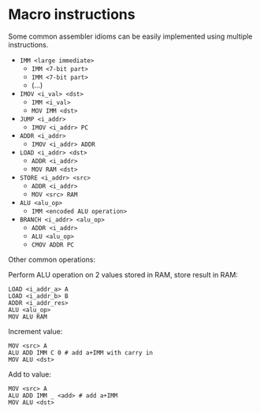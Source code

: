 # Macro instructions

Some common assembler idioms can be easily implemented using multiple instructions.

 * `IMM <large immediate>`
   - `IMM <7-bit part>`
   - `IMM <7-bit part>`
   - (...)
 * `IMOV <i_val> <dst>`
   - `IMM <i_val>`
   - `MOV IMM <dst>`
 * `JUMP <i_addr>`
   - `IMOV <i_addr> PC`
 * `ADDR <i_addr>`
   - `IMOV <i_addr> ADDR`
 * `LOAD <i_addr> <dst>`
   - `ADDR <i_addr>`
   - `MOV RAM <dst>`
 * `STORE <i_addr> <src>`
   - `ADDR <i_addr>`
   - `MOV <src> RAM`
 * `ALU <alu_op>`
   - `IMM <encoded ALU operation>`
 * `BRANCH <i_addr> <alu_op>`
   - `ADDR <i_addr>`
   - `ALU <alu_op>`
   - `CMOV ADDR PC`

Other common operations:

Perform ALU operation on 2 values stored in RAM, store result in RAM:
```
LOAD <i_addr_a> A
LOAD <i_addr_b> B
ADDR <i_addr_res>
ALU <alu_op>
MOV ALU RAM
```


Increment value:
```
MOV <src> A
ALU ADD IMM C 0 # add a+IMM with carry in
MOV ALU <dst>
```


Add to value:
```
MOV <src> A
ALU ADD IMM _ <add> # add a+IMM
MOV ALU <dst>
```
